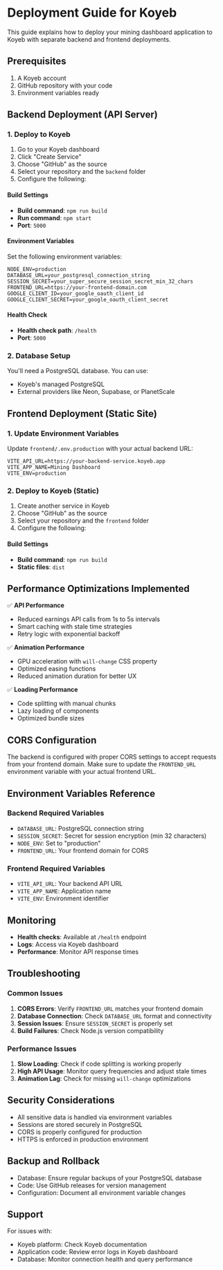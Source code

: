 # Deployment Guide for Koyeb

This guide explains how to deploy your mining dashboard application to Koyeb with separate backend and frontend deployments.

## Prerequisites

1. A Koyeb account
2. GitHub repository with your code
3. Environment variables ready

## Backend Deployment (API Server)

### 1. Deploy to Koyeb

1. Go to your Koyeb dashboard
2. Click "Create Service"
3. Choose "GitHub" as the source
4. Select your repository and the `backend` folder
5. Configure the following:

#### Build Settings
- **Build command**: `npm run build`
- **Run command**: `npm start`
- **Port**: `5000`

#### Environment Variables
Set the following environment variables:

```
NODE_ENV=production
DATABASE_URL=your_postgresql_connection_string
SESSION_SECRET=your_super_secure_session_secret_min_32_chars
FRONTEND_URL=https://your-frontend-domain.com
GOOGLE_CLIENT_ID=your_google_oauth_client_id
GOOGLE_CLIENT_SECRET=your_google_oauth_client_secret
```

#### Health Check
- **Health check path**: `/health`
- **Port**: `5000`

### 2. Database Setup

You'll need a PostgreSQL database. You can use:
- Koyeb's managed PostgreSQL
- External providers like Neon, Supabase, or PlanetScale

## Frontend Deployment (Static Site)

### 1. Update Environment Variables

Update `frontend/.env.production` with your actual backend URL:

```
VITE_API_URL=https://your-backend-service.koyeb.app
VITE_APP_NAME=Mining Dashboard
VITE_ENV=production
```

### 2. Deploy to Koyeb (Static)

1. Create another service in Koyeb
2. Choose "GitHub" as the source
3. Select your repository and the `frontend` folder
4. Configure the following:

#### Build Settings
- **Build command**: `npm run build`
- **Static files**: `dist`

## Performance Optimizations Implemented

✅ **API Performance**
- Reduced earnings API calls from 1s to 5s intervals
- Smart caching with stale time strategies
- Retry logic with exponential backoff

✅ **Animation Performance** 
- GPU acceleration with `will-change` CSS property
- Optimized easing functions
- Reduced animation duration for better UX

✅ **Loading Performance**
- Code splitting with manual chunks
- Lazy loading of components
- Optimized bundle sizes

## CORS Configuration

The backend is configured with proper CORS settings to accept requests from your frontend domain. Make sure to update the `FRONTEND_URL` environment variable with your actual frontend URL.

## Environment Variables Reference

### Backend Required Variables
- `DATABASE_URL`: PostgreSQL connection string
- `SESSION_SECRET`: Secret for session encryption (min 32 characters)
- `NODE_ENV`: Set to "production"
- `FRONTEND_URL`: Your frontend domain for CORS

### Frontend Required Variables
- `VITE_API_URL`: Your backend API URL
- `VITE_APP_NAME`: Application name
- `VITE_ENV`: Environment identifier

## Monitoring

- **Health checks**: Available at `/health` endpoint
- **Logs**: Access via Koyeb dashboard
- **Performance**: Monitor API response times

## Troubleshooting

### Common Issues

1. **CORS Errors**: Verify `FRONTEND_URL` matches your frontend domain
2. **Database Connection**: Check `DATABASE_URL` format and connectivity
3. **Session Issues**: Ensure `SESSION_SECRET` is properly set
4. **Build Failures**: Check Node.js version compatibility

### Performance Issues

1. **Slow Loading**: Check if code splitting is working properly
2. **High API Usage**: Monitor query frequencies and adjust stale times
3. **Animation Lag**: Check for missing `will-change` optimizations

## Security Considerations

- All sensitive data is handled via environment variables
- Sessions are stored securely in PostgreSQL
- CORS is properly configured for production
- HTTPS is enforced in production environment

## Backup and Rollback

- Database: Ensure regular backups of your PostgreSQL database
- Code: Use GitHub releases for version management
- Configuration: Document all environment variable changes

## Support

For issues with:
- Koyeb platform: Check Koyeb documentation
- Application code: Review error logs in Koyeb dashboard
- Database: Monitor connection health and query performance